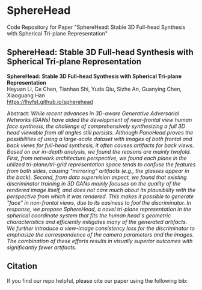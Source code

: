 # SphereHead
Code Repository for Paper "SphereHead: Stable 3D Full-head Synthesis with Spherical Tri-plane Representation"

## SphereHead: Stable 3D Full-head Synthesis with Spherical Tri-plane Representation<br>



**SphereHead: Stable 3D Full-head Synthesis with Spherical Tri-plane Representation**<br>
Heyuan Li, Ce Chen, Tianhao Shi, Yuda Qiu, Sizhe An, Guanying Chen, Xiaoguang Han
<br>https://lhyfst.github.io/spherehead<br>

Abstract: *While recent advances in 3D-aware Generative Adversarial Networks (GANs) have aided the development of near-frontal view human face synthesis, the challenge of comprehensively synthesizing a full 3D head viewable from all angles still persists. Although PanoHead proves the possibilities of using a large-scale dataset with images of both frontal and back views for full-head synthesis, it often causes artifacts for back views. Based on our in-depth analysis, we found the reasons are mainly twofold. First, from network architecture perspective, we found each plane in the utilized tri-plane/tri-grid representation space tends to confuse the features from both sides, causing "mirroring" artifacts (e.g., the glasses appear in the back). Second, from data supervision aspect, we found that existing discriminator training in 3D GANs mainly focuses on the quality of the rendered image itself, and does not care much about its plausibility with the perspective from which it was rendered. This makes it possible to generate "face" in non-frontal views, due to its easiness to fool the discriminator. In response, we propose SphereHead, a novel tri-plane representation in the spherical coordinate system that fits the human head's geometric characteristics and efficiently mitigates many of the generated artifacts. We further introduce a view-image consistency loss for the discriminator to emphasize the correspondence of the camera parameters and the images. The combination of these efforts results in visually superior outcomes with significantly fewer artifacts.*


## Citation

If you find our repo helpful, please cite our paper using the following bib:

```

```
